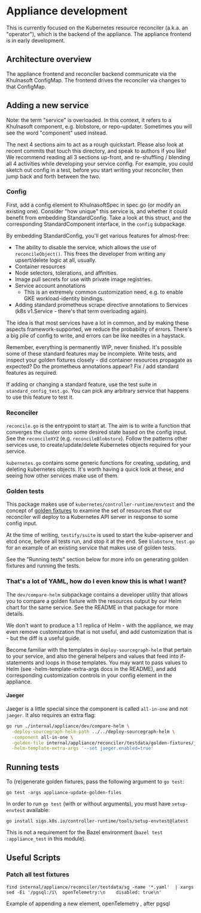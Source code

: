 # Appliance development

This is currently focused on the Kubernetes resource reconciler (a.k.a. an
"operator"), which is the backend of the appliance. The appliance frontend is
in early development.

## Architecture overview

The appliance frontend and reconciler backend communicate via the Khulnasoft
ConfigMap. The frontend drives the reconciler via changes to that ConfigMap.

## Adding a new service

Note: the term "service" is overloaded. In this context, it refers to a
Khulnasoft component, e.g. blobstore, or repo-updater. Sometimes you will see
the word "component" used instead.

The next 4 sections aim to act as a rough quickstart. Please also look at recent
commits that touch this directory, and speak to authors if you like! We
recommend reading all 3 sections up-front, and re-shuffling / blending all 4
activities while developing your service config. For example, you could sketch
out config in a test, before you start writing your reconciler, then jump back
and forth between the two.

### Config

First, add a config element to KhulnasoftSpec in spec.go (or modify an existing
one). Consider "how unique" this service is, and whether it could benefit from
embedding StandardConfig. Take a look at this struct, and the corresponding
StandardComponent interface, in the `config` subpackage.

By embedding StandardConfig, you'll get various features for almost-free:

- The ability to disable the service, which allows the use of
  `reconcileObject()`. This frees the developer from writing any upsert/delete
  logic at all, usually.
- Container resources
- Node selectors, tolerations, and affinities.
- Image pull secrets for use with private image registries.
- Service account annotations
  - This is an extremely common customization need, e.g. to enable GKE
    workload-identity bindings.
- Adding standard prometheus scrape directive annotations to Services (k8s
  v1.Service - there's that term overloading again).

The idea is that most services have a lot in common, and by making these aspects
framework-supported, we reduce the probability of errors. There's a big pile of
config to write, and errors can be like needles in a haystack.

Remember, everything is permanently WIP, never finished. It's possible some of
these standard features may be incomplete. Write tests, and inspect your golden
fixtures closely - did container resources propagate as expected? Do the
prometheus annotations appear? Fix / add standard features as required.

If adding or changing a standard feature, use the test suite in
`standard_config_test.go`. You can pick any arbitrary service that happens to
use this feature to test it.

### Reconciler

`reconcile.go` is the entrypoint to start at. The aim is to write a function
that converges the cluster onto some desired state based on the config input.
See the `reconcileXYZ` (e.g. `reconcileBlobstore`). Follow the patterns other
services use, to create/update/delete Kubernetes objects required for your
service.

`kubernetes.go` contains some generic functions for creating, updating, and
deleting kubernetes objects. It's worth having a quick look at these, and seeing
how other services make use of them.

### Golden tests

This package makes use of `kubernetes/controller-runtime/envtest` and the
concept of [golden fixtures](https://ro-che.info/articles/2017-12-04-golden-tests)
to examine the set of resources that our reconciler will deploy to a Kubernetes
API server in response to some config input.

At the time of writing, `testify/suite` is used to start the kube-apiserver and
etcd once, before all tests run, and stop it at the end. See `blobstore_test.go`
for an example of an existing service that makes use of golden tests.

See the "Running tests" section below for more info on generating golden
fixtures and running the tests.

### That's a lot of YAML, how do I even know this is what I want?

The `dev/compare-helm` subpackage contains a developer utility that allows you
to compare a golden fixture with the resources output by our Helm chart for the
same service. See the README in that package for more details.

We don't want to produce a 1:1 replica of Helm - with the appliance, we may even
remove customization that is not useful, and add customization that is - but the
diff is a useful guide.

Become familiar with the templates in `deploy-sourcegraph-helm` that pertain to
your service, and also the general helpers and values that feed into
if-statements and loops in those templates. You may want to pass values to Helm
(see -helm-template-extra-args docs in the README), and add corresponding
customization controls in your config element in the appliance.

#### Jaeger

Jaeger is a little special since the component is called `all-in-one` and not `jaeger`. It also requires an extra flag:

```bash
go run ./internal/appliance/dev/compare-helm \
  -deploy-sourcegraph-helm-path ../../deploy-sourcegraph-helm \
  -component all-in-one \
  -golden-file internal/appliance/reconciler/testdata/golden-fixtures/jaeger/default.yaml \
  -helm-template-extra-args '--set jaeger.enabled=true'
```

## Running tests

To (re)generate golden fixtures, pass the following argument to `go test`:

```
go test -args appliance-update-golden-files
```

In order to run `go test` (with or without arguments), you must have
`setup-envtest` available:

```
go install sigs.k8s.io/controller-runtime/tools/setup-envtest@latest
```

This is not a requirement for the Bazel environment (`bazel test
:appliance_test` in this module).

## Useful Scripts

### Patch all test fixtures

```
find internal/appliance/reconciler/testdata/sg -name '*.yaml'  | xargs sed -Ei '/pgsql:/i\  openTelemetry:\n    disabled: true\n'
```

Example of appending a new element, openTelemetry , after pgsql

